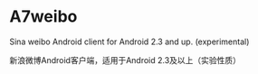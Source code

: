 A7weibo
=======

Sina weibo Android client for Android 2.3 and up. (experimental) 

新浪微博Android客户端，适用于Android 2.3及以上（实验性质）
